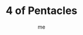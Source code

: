 ---
# basics
title     		 : "4 of Pentacles"
token					 : 'coins-04'
card_type			 : '' # major, minor, court
layout				 : "tarot-card"
author    		 : 'me'
one_liner 		 : "Protection, conservation, preservation, safety"
alt_names			 : ['Power', 'Preservation']
images				 : ['assets/images/tarot/rws/rw-coins-04.jpg']
keywords			 : ['protection', 'conservation', 'preservation', 'safety']
url						 : 'tarot/cards/coins-04'
aliases				 : []

# password: 'foolish journey'
dropbox				 : 'https://www.dropbox.com/sh/1j8d4s7p222zxcx/AAAVvmgVPto-D_mO-zFW3TFpa?dl=0'

meaning_light  : "Putting the long-term ahead of the short term. Practicing self-restraint. Saving for a rainy day. Fasting as part of a spiritual practice. Abstaining from sex as a way of honoring a spiritual tradition or personal promise. Putting money away into savings. Going to the gym."

meaning_shadow : "Being stingy. Refusing to spend money that needs to be spent. Withholding sex from your partner. Taking care of your own needs exclusively, without regard for the needs of others. Spending a dollar to save a penny. Failing to be a good manager of the blessings you’ve been given."

# more detail
correspondence_planet 			: "Sun"
correspondence_astrological : "Capricorn"
correspondence_affirmation  : "I use my resources wisely."
correspondence_story 				: "The main character must carefully manage a resource -- time, money, people -- in order to succeed."

advice_relationships 	 : "Seek balance in both physical and financial matters. Too much spending and too much sex leave everyone feeling exhausted and dazed. Too little spending and too little sex starve the soul, making everyone bitter. The healthier the relationship, the more generous the spirits of those involved."

advice_work 					 : "Conservation makes sense—and can keep an effort afloat, even in difficult times. Taken to extremes, though, short-sighted savings can alienate customers and shatter opportunities. Every short-cut and every opportunity to save has a cost. Be sure your approach is appropriate for the time."

advice_spirituality 	 : "A stingy spirit hampers growth. You simply cannot give more than the Universe can return! Let love, compassion, and interest in others flow freely. Share insights and personal stories. Open yourself to new experiences, new companions, and new points of view. Review your charitable contributions; is it possible to give more?"

advice_personal_growth : "A mature person elects to be responsible for both the body and the bottom line. Try to understand better how your actions impact both your health and your wealth. Rather than obsess on restriction, think in terms of your goal. With it in mind, what actions are appropriate?"

advice_fortune_telling : "A rainy day is coming—it’s time to save."

questions	: ["Sometimes we’re so intent on preserving what we have, we miss opportunities to have more. How might a blind dedication to protection be limiting your life?", "What factors determine how conservative or generous you are?", "What kinds of things must be preserved at all costs?", "When is greediness or stinginess a good trait to have? When might generosity work against you?"]

# referenced in the symbols.toml data file
symbols	  : ['4', 'coins', 'stingy-king', 'distant-village']

# metadata
suppress_topnav : true
related_cards 	: []

---
